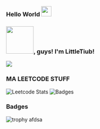 ### Hello World <img src="https://media.giphy.com/media/hvRJCLFzcasrR4ia7z/giphy.gif" width="28px" height="28px" color="blue">

### <img src="https://cdn.dribbble.com/users/2287419/screenshots/8484902/hello.gif" width=75>, guys! I'm LittleTiub!

![](https://komarev.com/ghpvc/?username=LittleTiub&color=green)

### MA LEETCODE STUFF
![Leetcode Stats](https://leetcard.jacoblin.cool/fire_tiub?theme=wtf&font=Sixtyfour%202&ext=contest)
![Badges](https://leetcode-badge-showcase.vercel.app/api?username=fire_tiub)

### Badges
![trophy](https://leetcode-badge-showcase.vercel.app/api?username=fire_tiub)
afdsa
